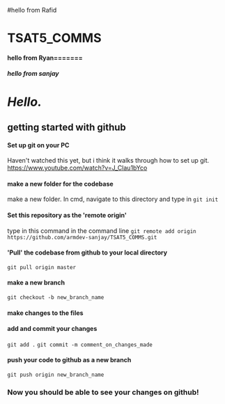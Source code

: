 #hello from Rafid 
# TSAT5_COMMS
#### hello from Ryan=======
##### hello from sanjay 



# **_Hello._**

## getting started with github


#### Set up git on your PC
Haven't watched this yet, but i think it walks through how to set up git.
https://www.youtube.com/watch?v=J_Clau1bYco

#### make a new folder for the codebase
make a new folder. In cmd, navigate to this directory and type in `git init`

#### Set this repository as the 'remote origin' 
type in this command in the command line `git remote add origin https://github.com/armdev-sanjay/TSAT5_COMMS.git`


#### 'Pull' the codebase from github to your local directory
`git pull origin master`

#### make a new branch
`git checkout -b new_branch_name`

#### make changes to the files

#### add and commit your changes


`git add .`
`git commit -m comment_on_changes_made`

#### push your code to github as a new branch
`git push origin new_branch_name`


### Now you should be able to see your changes on github!

